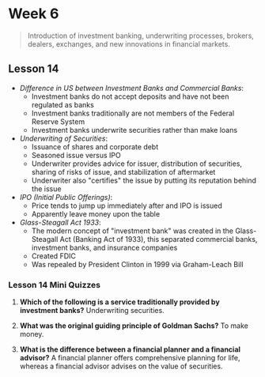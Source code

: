 # Week 6

> Introduction of investment banking, underwriting processes, brokers, dealers, exchanges, and new innovations in financial markets.

## Lesson 14

- _Difference in US between Investment Banks and Commercial Banks_:
  - Investment banks do not accept deposits and have not been regulated as banks
  - Investment banks traditionally are not members of the Federal Reserve System
  - Investment banks underwrite securities rather than make loans
- _Underwriting of Securities_:
  - Issuance of shares and corporate debt
  - Seasoned issue versus IPO
  - Underwriter provides advice for issuer, distribution of securities, sharing of risks of issue, and stabilization of aftermarket
  - Underwriter also "certifies" the issue by putting its reputation behind the issue
- _IPO (Initial Public Offerings)_:
  - Price tends to jump up immediately after and IPO is issued
  - Apparently leave money upon the table
- _Glass-Steagall Act 1933_:
  - The modern concept of "investment bank" was created in the Glass-Steagall Act (Banking Act of 1933), this separated commercial banks, investment banks, and insurance companies
  - Created FDIC
  - Was repealed by President Clinton in 1999 via Graham-Leach Bill

### Lesson 14 Mini Quizzes

1. **Which of the following is a service traditionally provided by investment banks?** Underwriting securities.

2. **What was the original guiding principle of Goldman Sachs?** To make money.

3. **What is the difference between a financial planner and a financial advisor?** A financial planner offers comprehensive planning for life, whereas a financial advisor advises on the value of securities.
